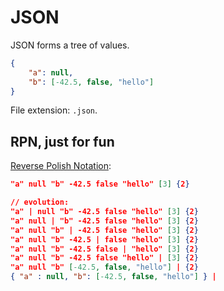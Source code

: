 # JSON

JSON forms a tree of values.

```json
{
    "a": null,
    "b": [-42.5, false, "hello"]
}
```

File extension: `.json`.

## RPN, just for fun

[Reverse Polish Notation](https://en.wikipedia.org/wiki/Reverse_Polish_notation):

```json
"a" null "b" -42.5 false "hello" [3] {2}

// evolution:
"a" | null "b" -42.5 false "hello" [3] {2}
"a" null | "b" -42.5 false "hello" [3] {2}
"a" null "b" | -42.5 false "hello" [3] {2}
"a" null "b" -42.5 | false "hello" [3] {2}
"a" null "b" -42.5 false | "hello" [3] {2}
"a" null "b" -42.5 false "hello" | [3] {2}
"a" null "b" [-42.5, false, "hello"] | {2}
{ "a" : null, "b": [-42.5, false, "hello"] } |
```
